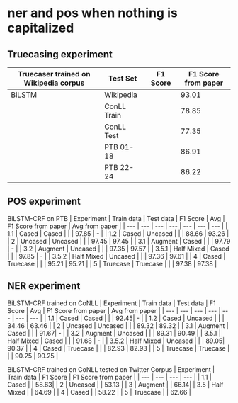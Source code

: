 # ner and pos when nothing is capitalized

## Truecasing experiment

| Truecaser trained on Wikipedia corpus | Test Set | F1 Score | F1 Score from paper |
|---|---|---|---|
|BiLSTM| Wikipedia | | 93.01|
|| ConLL Train| | 78.85|
|| ConLL Test | | 77.35|
|| PTB 01-18 | | 86.91|
|| PTB 22-24 | | 86.22|

## POS experiment
BiLSTM-CRF on PTB
| Experiment | Train data | Test data | F1 Score | Avg | F1 Score from paper | Avg from paper |
| --- | --- | --- | --- | --- | --- | --- |
| 1.1 | Cased | Cased |  |  | 97.85 | - |
| 1.2 | Cased | Uncased |  |  | 88.66 | 93.26 |
| 2 | Uncased | Uncased |  |  | 97.45 | 97.45 |
| 3.1 | Augment | Cased |  |  | 97.79 | - |
| 3.2 | Augment | Uncased |  |  | 97.35 | 97.57 |
| 3.5.1 | Half Mixed | Cased |  |  | 97.85 | - |
| 3.5.2 | Half Mixed | Uncased |  |  | 97.36 | 97.61 |
| 4 | Cased | Truecase |  |  | 95.21 | 95.21 |
| 5 | Truecase | Truecase |  |  | 97.38 | 97.38 |

## NER experiment
BiLSTM-CRF trained on CoNLL
| Experiment | Train data | Test data | F1 Score | Avg | F1 Score from paper | Avg from paper |
| --- | --- | --- | --- | --- | --- | --- |
| 1.1 | Cased | Cased |  |  | 92.45| - |
| 1.2 | Cased | Uncased |  |  | 34.46 | 63.46 |
| 2 | Uncased | Uncased |  |  | 89.32 | 89.32 |
| 3.1 | Augment | Cased |  |  | 91.67| - |
| 3.2 | Augment | Uncased |  |  | 89.31 | 90.49 |
| 3.5.1 | Half Mixed | Cased |  |  | 91.68 | - |
| 3.5.2 | Half Mixed | Uncased |  |  | 89.05| 90.37 |
| 4 | Cased | Truecase |  |  | 82.93 | 82.93 |
| 5 | Truecase | Truecase |  |  | 90.25 | 90.25 |

BiLSTM-CRF trained on CoNLL tested on Twitter Corpus
| Experiment | Train data | F1 Score |  F1 Score from paper | 
| --- | --- | --- | --- |
| 1.1 | Cased |   | 58.63| 
| 2 | Uncased |   | 53.13 | 
| 3 | Augment |   | 66.14| 
| 3.5 | Half Mixed |     | 64.69 |
| 4 | Cased |   | 58.22 | 
| 5 | Truecase |    | 62.66 | 
